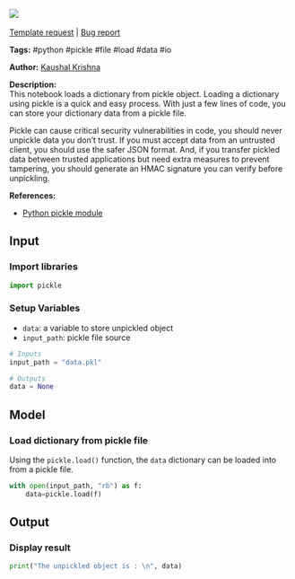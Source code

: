 <a href="https://app.naas.ai/user-redirect/naas/downloader?url=https://raw.githubusercontent.com/jupyter-naas/awesome-notebooks/master/Python/Python_Read_pickle_file.ipynb" target="_parent"><img src="https://naasai-public.s3.eu-west-3.amazonaws.com/open_in_naas.svg"/></a><br><br><a href="https://github.com/jupyter-naas/awesome-notebooks/issues/new?assignees=&labels=&template=template-request.md&title=Tool+-+Action+of+the+notebook+">Template request</a> | <a href="https://github.com/jupyter-naas/awesome-notebooks/issues/new?assignees=&labels=bug&template=bug_report.md&title=Python+-+Read+pickle+file:+Error+short+description">Bug report</a>

**Tags:** #python #pickle #file #load #data #io

**Author:** [Kaushal Krishna](https://www.linkedin.com/in/kaushal-krishna-a48959153/)

**Description:**   
This notebook loads a dictionary from pickle object. Loading a dictionary using pickle is a quick and easy process. With just a few lines of code, you can store your dictionary data from a pickle file.    

Pickle can cause critical security vulnerabilities in code, you should never unpickle data you don’t trust. If you must accept data from an untrusted client, you should use the safer JSON format. And, if you transfer pickled data between trusted applications but need extra measures to prevent tampering, you should generate an HMAC signature you can verify before unpickling.

**References:**
- [Python pickle module](https://docs.python.org/3/library/pickle.html)

## Input

### Import libraries


```python
import pickle
```

### Setup Variables
- `data`: a variable to store unpickled object
- `input_path`: pickle file source


```python
# Inputs
input_path = "data.pkl"

# Outputs
data = None
```

## Model

### Load dictionary from pickle file

Using the `pickle.load()` function, the `data` dictionary can be loaded into from a pickle file.


```python
with open(input_path, "rb") as f:
    data=pickle.load(f)
```

## Output

### Display result


```python
print("The unpickled object is : \n", data)
```
